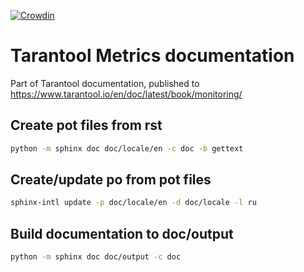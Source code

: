 [![Crowdin](https://badges.crowdin.net/tarantool-metrics-docs/localized.svg)](https://crowdin.com/project/tarantool-metrics-docs)
# Tarantool Metrics documentation
Part of Tarantool documentation, published to 
https://www.tarantool.io/en/doc/latest/book/monitoring/

## Create pot files from rst
```bash
python -m sphinx doc doc/locale/en -c doc -b gettext
```

## Create/update po from pot files
```bash
sphinx-intl update -p doc/locale/en -d doc/locale -l ru
```

## Build documentation to doc/output
```bash
python -m sphinx doc doc/output -c doc
```
